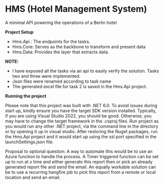 # HMS (Hotel Management System)
A minimal API powering the operations of a Berlin hotel

**Project Setup**
- Hms.Api : The endpoints for the tasks.
- Hms.Core: Serves as the backbone to transform and present data
- Hms.Data: Provides the layer that extracts data.


**NOTE:** 
- I have exposed all the tasks via an api to easily verify the solution. Tasks two and three were implemented.
- Json files were renamed according to task name
- The generated excel file for task 2 is saved in the Hms.Api project.

**Running the project**

Please note that this project was built with .NET 6.0. To avoid issues during start up, kindly ensure you have the target SDK version installed. Typically, if you are using Visual Studio 2022, you should be good. Otherwise, you may have to change the target framework in the .csproj files. Run project as you would run any other .NET project, via the command line in the directory or by opening it up in visual studio. After restoring the Nuget packages, run the Hms.Api project and it would start up using the ssl port specified in the launchSettings.json file.

Proposal to optional question: A way to automate this would be to use an Azure function to handle the process. A Timer triggered function can be set up to run at x time and either generate this report then or pick an already generated report file and send the email. An equally workable solution can be to use a recurring hangfire job to pick this report from a remote or local location and send an email.
